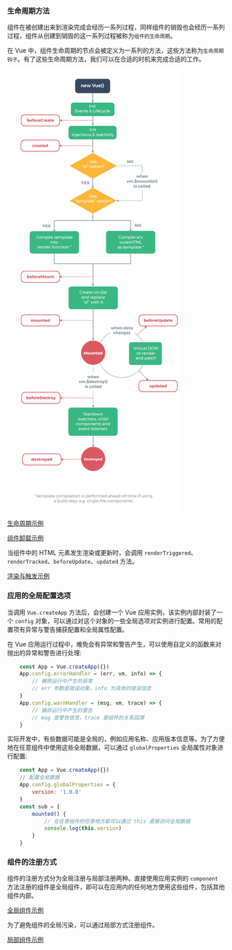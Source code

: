 
### 生命周期方法

组件在被创建出来到渲染完成会经历一系列过程，同样组件的销毁也会经历一系列过程，组件从创建到销毁的这一系列过程被称为`组件的生命周期`。

在 Vue 中，组件生命周期的节点会被定义为一系列的方法，这些方法称为`生命周期钩子`。有了这些生命周期方法，我们可以在合适的时机来完成合适的工作。

![](img/lifecycle.png)

[生命周期示例](t/01_life.html)

[组件卸载示例](t/01_unmount.html)

当组件中的 HTML 元素发生渲染或更新时，会调用 `renderTriggered`、`renderTracked`、`beforeUpdate`、`updated` 方法。

[渲染与触发示例](t/01_render_update.html)

### 应用的全局配置选项

当调用 `Vue.createApp` 方法后，会创建一个 Vue 应用实例，该实例内部封装了一个 `config` 对象，可以通过对这个对象的一些全局选项对实例进行配置。常用的配置项有异常与警告捕获配置和全局属性配置。

在 Vue 应用运行过程中，难免会有异常和警告产生，可以使用自定义的函数来对抛出的异常和警告进行处理:
```js
    const App = Vue.createApp({})
    App.config.errorHandler = (err, vm, info) => {
        // 捕获运行中产生的异常
        // err 参数是错误对象，info 为具体的错误信息
    }
    App.config.warnHandler = (msg, vm, trace) => {
        // 捕获运行中产生的警告
        // msg 是警告信息，trace 是组件的关系回溯
    }
```

实际开发中，有些数据可能是全局的，例如应用名称、应用版本信息等。为了方便地在任意组件中使用这些全局数据，可以通过 `globalProperties` 全局属性对象进行配置:
```js
    const App = Vue.createApp({})
    // 配置全局数据
    App.config.globalProperties = {
        version: '1.0.0'
    }
    const sub = {
        mounted() {
            // 在任意组件的任意地方都可以通过 this 直接访问全局数据
            console.log(this.version)
        }
    }
```

### 组件的注册方式

组件的注册方式分为全局注册与局部注册两种。直接使用应用实例的 `component` 方法注册的组件是全局组件，即可以在应用内的任何地方使用这些组件，包括其他组件内部。

[全局组件示例](t/01_global_component.html)

为了避免组件的全局污染，可以通过局部方式注册组件。

[局部组件示例](t/01_local_component.html)
